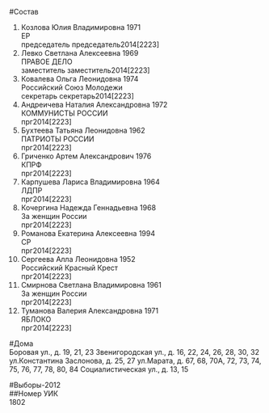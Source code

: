 #Состав  
1. Козлова Юлия Владимировна 1971  
    ЕР  
    председатель председатель2014[2223]  
2. Левко Светлана Алексеевна 1969  
    ПРАВОЕ ДЕЛО  
    заместитель заместитель2014[2223]  
3. Ковалева Ольга Леонидовна 1974  
    Российский Союз Молодежи  
    секретарь секретарь2014[2223]  
4. Андреичева Наталия Александровна 1972  
    КОММУНИСТЫ РОССИИ  
    прг2014[2223]  
5. Бухтеева Татьяна Леонидовна 1962  
    ПАТРИОТЫ РОССИИ  
    прг2014[2223]  
6. Гриченко Артем Александрович 1976  
    КПРФ  
    прг2014[2223]  
7. Карпушева Лариса Владимировна 1964  
    ЛДПР  
    прг2014[2223]  
8. Кочергина Надежда Геннадьевна 1968  
    За женщин России  
    прг2014[2223]  
9. Романова Екатерина Алексеевна 1994  
    СР  
    прг2014[2223]  
10. Сергеева Алла Леонидовна 1952  
    Российский Красный Крест  
    прг2014[2223]  
11. Смирнова Светлана Владимировна 1961  
    За женщин России  
    прг2014[2223]  
12. Туманова Валерия Александровна 1971  
    ЯБЛОКО  
    прг2014[2223]  
  
#Дома  
Боровая ул., д. 19, 21, 23 Звенигородская ул., д. 16, 22, 24, 26, 28, 30, 32 ул.Константина Заслонова, д. 25, 27 ул.Марата, д. 67, 68, 70А, 72, 73, 74, 75, 76, 77, 78, 80, 84 Социалистическая ул., д. 13, 15  
  
#Выборы-2012  
##Номер УИК  
1802  
